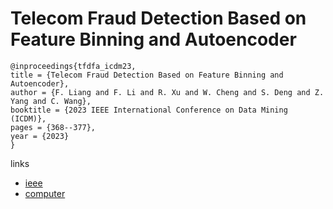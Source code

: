 # Telecom Fraud Detection Based on Feature Binning and Autoencoder

```
@inproceedings{tfdfa_icdm23,
title = {Telecom Fraud Detection Based on Feature Binning and Autoencoder},
author = {F. Liang and F. Li and R. Xu and W. Cheng and S. Deng and Z. Yang and C. Wang},
booktitle = {2023 IEEE International Conference on Data Mining (ICDM)},
pages = {368--377},
year = {2023}
}
```

links
- [ieee](https://doi.org/10.1109/ICDM58522.2023.00046)
- [computer](https://doi.ieeecomputersociety.org/10.1109/ICDM58522.2023.00046)
